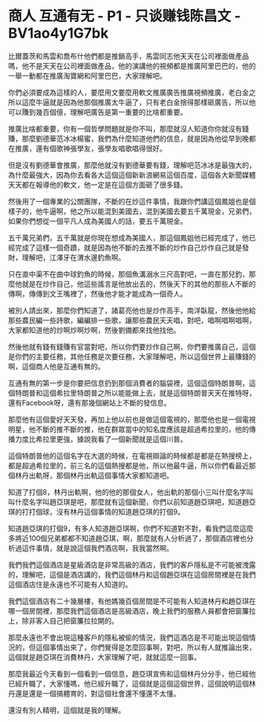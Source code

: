 # 商人 互通有无 - P1 - 只谈赚钱陈昌文 - BV1ao4y1G7bk

比爾蓋茨和馬雲和喬布什他們都是推銷高手，馬雲同志他天天在公司裡面做產品嗎，他不是天天在公司裡面做產品，他的演講他的視頻都是推廣阿里巴巴的，他的一舉一動都在推廣淘寶網和阿里巴巴，大家理解吧。

你們必須要成為這樣的人，要麼用文要麼用軟文推廣廣告推廣視頻推廣，老白金之所以這麼牛逼就是因為他那個推廣太牛逼了，只有老白金捨得那樣砸廣告，所以他可以賺到幾百個億，理解吧廣告是第一重要的比啥都重要。

推廣比啥都重要，你有一個哲學問題就是你不叫，那麼就沒人知道你你就沒有錢賺，那麼劉德華范冰冰楊蜜，我們為什麼知道他們的信息，就是因為他從早到晚都在推廣，還有個歌神張學友，張學友唱歌唱得很好。

但是沒有劉德華會推廣，那麼他就沒有劉德華要有錢，理解吧范冰冰是最強大的，為什麼最強大，因為你去看各大這個這個新新浪網易這個百度，這個各大新聞媒體天天都在報導他的軟文，他一定是在這個方面砸了很多錢。

然後用了一個專業的公關團隊，不斷的在炒這件事情，我跟你們講這個鳳姐也是個樣子的，他牛逼啊，他之所以能混到美國去，混到美國去要五千萬現金，兄弟們，如果你們想從一個平凡人成為美國人的話，要五千萬現金。

五千萬兄弟們，五千萬就是你現在想成為美國人，那這個鳳姐他已經完成了，他已經完成了這樣一個奇蹟，就是因為他不斷的去推不斷的炒作自己炒作自己就是發財，理解吧，江澤牙在渭水邊釣魚啊。

只在直中渠不在曲中球釣魚的時候，那個魚溝溺水三尺高對吧，一直在那兒釣，那麼他就是在炒作自己，他這些謠言是他放出去的，然後天下的其他的那些人不斷的傳啊，傳傳到文王嘴裡了，然後他才能才能成為一個奇人。

被別人請出來，那麼你們知道了，諸葛亮他也是炒作高手，南洋臥龍，然後他他給那些農民編一些詩歌，編編排一些歌，讓那些農民天天唱，對吧，唱啊唱啊唱啊，大家都知道他的炒啊炒啊炒啊，然後劉備都來找他找他。

然後他就有錢有錢賺有官當對吧，所以你們要炒作自己啊，你們要推廣自己，這個是你們的主要任務，其他任務是次要任務，大家理解吧，所以這個世界上最賺錢的啊，這個商人他是互通有無的。

互通有無的第一步是你要把信息扔到那個消費者的腦袋裡，這個這個特朗普啊，這個特朗普和這個希拉里特朗普之所以能能做上去，就是這個特朗普天天在推特呀，還有Facebook呀，還有那幾個網站上不斷的發信息。

那麼他有這個愛好天天發，再加上他以前也是做這個電視的，那麼他也是一個電視明星，他不斷的推不斷的推，他在群眾當中的知名度應該是超過希拉里的，他的傳播力度比希拉里更強，據說我看了一個新聞就是這個川普。

這個特朗普他的這個名字在大選的時候，在電視辯論的時候都是都是在熱搜榜上，都是超過希拉里的，前三名的這個熱搜都是他，所以他最牛逼，所以你們看最近那個林丹出軌呀，那個林丹出軌這個事情大家都知道吧。

知道了打個8，林丹出軌啊，他的他的那個女人，他出軌的那個小三叫什麼名字叫叫什麼名字叫趙亞琪是吧，那麼就有這個新聞，你們以前知道趙亞琪吧，知道趙亞琪的打打個球，沒有林丹這個事情的知道趙亞琪的打個9。

知道趙亞琪的打個9，有多人知道趙亞琪啊，你們不知道對不對，看我們這麼這麼多將近100個兄弟都都不知道趙亞琪，啊，那麼就有人分析過了，那個酒店裡也分析過這件事情，就是說這個我們酒店啊，我我當然啊。

我們我們這個酒店是星級酒店是非常高級的酒店，我們的客戶隱私是不可能被洩露的，理解吧，這個是酒店講的，我們這個林丹和這個趙亞琪在這個房間裡是在我們這個酒店住是永遠也不可能有人知道的。

我們這個酒店有二十幾層樓，有他媽幾百個房間是不可能有人知道林丹和趙亞琪在哪一個房間裡，那麼我們這個酒店是高級酒店，晚上我們的服務人員都會把窗簾拉上，除非客人自己把窗簾拉拉開的。

那麼永遠也不會出現這種客戶的隱私被偷的情況，我們這酒店是不可能出現這個情況的，但這個事情出來了，你們覺得是怎麼回事啊，對吧，所以有人就推論出來，這個就是趙亞琪在消費林丹，大家理解了吧，就就這麼一回事。

那麼我最近今天看到一個看到一個信息，趙亞琪宣佈和這個林丹分分手，他已經他已經升職了，大家懂嗎，他已經升職了，這個就是這個這個世界，這個說明這個林丹還是還是一個搞體育的，對這個社會還不懂還不太懂。

還沒有別人精明，這個就是我的理解。